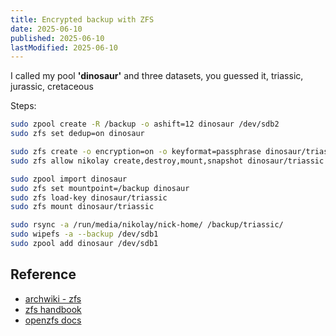 ```yaml
---
title: Encrypted backup with ZFS
date: 2025-06-10
published: 2025-06-10
lastModified: 2025-06-10
---
```

I called my pool **'dinosaur'** and three datasets, you guessed it, triassic, jurassic, cretaceous

Steps:

```bash
sudo zpool create -R /backup -o ashift=12 dinosaur /dev/sdb2
sudo zfs set dedup=on dinosaur

sudo zfs create -o encryption=on -o keyformat=passphrase dinosaur/triassic
sudo zfs allow nikolay create,destroy,mount,snapshot dinosaur/triassic

sudo zpool import dinosaur
sudo zfs set mountpoint=/backup dinosaur
sudo zfs load-key dinosaur/triassic
sudo zfs mount dinosaur/triassic

sudo rsync -a /run/media/nikolay/nick-home/ /backup/triassic/
sudo wipefs -a --backup /dev/sdb1
sudo zpool add dinosaur /dev/sdb1
```
## Reference

- [archwiki - zfs](https://wiki.archlinux.org/title/ZFS#Experimenting_with_ZFS)
- [zfs handbook](https://www.zfshandbook.com/docs/security/access-control/)
- [openzfs docs](https://openzfs.github.io/openzfs-docs/man/master/8/zfs-allow.8.html)